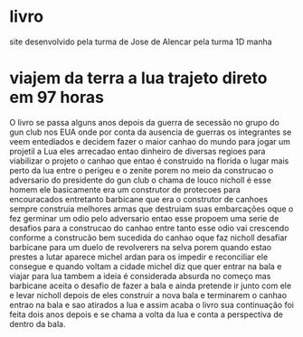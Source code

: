# livro
site desenvolvido pela turma de Jose de Alencar pela turma 1D manha
<h1>viajem da terra a lua trajeto direto em 97 horas</h1>

<p>O livro se passa alguns anos depois da guerra de secessão no grupo do gun club nos EUA onde por conta da ausencia de guerras os integrantes se veem entediados e decidem fazer o maior canhao do mundo para jogar um projetil a Lua eles arrecadao entao dinheiro de diversas regioes para viabilizar o projeto o canhao que entao é construido na florida o lugar mais perto da lua entre o perigeu e o zenite porem no meio da construcao o adversario do presidente do gun club o chama de louco nicholl é esse homem ele basicamente era um construtor de protecoes para encouracados entretanto barbicane que era o construtor de canhoes sempre construia melhores armas que destruiam suas embarcações oque o fez germinar um odio pelo adversario entao esse propoem uma serie de desafios para a construcao do canhao entre tanto esse odio vai crescendo conforme a construcão bem sucedida do canhao oque faz nicholl desafiar barbicane para um duelo de revolverers na selva porem quando estao prestes a lutar aparece michel ardan para os impedir e reconciliar ele  consegue e quando voltam a cidade michel diz que quer entrar na bala e viajar para lua tambem a ideia é considerada absurda no começo mas barbicane aceita o desafio de fazer a bala e ainda pretende ir junto com ele e levar nicholl depois de eles construir a nova bala e terminarem o canhao entrao na bala e sao atirados a lua e assim acaba o livro sua continuação foi feita dois anos depois e se chama a volta da lua e conta a perspectiva de dentro da bala.</p>
